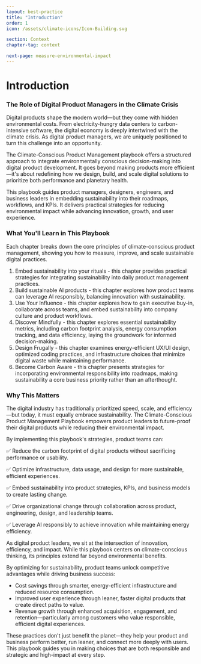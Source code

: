 ```yaml
---
layout: best-practice
title: "Introduction"
order: 1
icon: /assets/climate-icons/Icon-Building.svg

section: Context
chapter-tag: context

next-page: measure-environmental-impact
---
```


# Introduction

### The Role of Digital Product Managers in the Climate Crisis

Digital products shape the modern world—but they come with hidden environmental costs. From electricity-hungry data centers to carbon-intensive software, the digital economy is deeply intertwined with the climate crisis. As digital product managers, we are uniquely positioned to turn this challenge into an opportunity.

The Climate-Conscious Product Management playbook offers a structured approach to integrate environmentally conscious decision-making into digital product development. It goes beyond making products more efficient—it's about redefining how we design, build, and scale digital solutions to prioritize both performance and planetary health.

This playbook guides product managers, designers, engineers, and business leaders in embedding sustainability into their roadmaps, workflows, and KPIs. It delivers practical strategies for reducing environmental impact while advancing innovation, growth, and user experience.

### What You'll Learn in This Playbook

Each chapter breaks down the core principles of climate-conscious product management, showing you how to measure, improve, and scale sustainable digital practices.

1. Embed sustainability into your rituals - this chapter provides practical strategies for integrating sustainability into daily product management practices.
2. Build sustainable AI products - this chapter explores how product teams can leverage AI responsibly, balancing innovation with sustainability.
3. Use Your Influence - this chapter explores how to gain executive buy-in, collaborate across teams, and embed sustainability into company culture and product workflows.
4. Discover Mindfully - this chapter explores essential sustainability metrics, including carbon footprint analysis, energy consumption tracking, and data efficiency, laying the groundwork for informed decision-making.
5. Design Frugally - this chapter examines energy-efficient UX/UI design, optimized coding practices, and infrastructure choices that minimize digital waste while maintaining performance.
6. Become Carbon Aware - this chapter presents strategies for incorporating environmental responsibility into roadmaps, making sustainability a core business priority rather than an afterthought.

### Why This Matters

The digital industry has traditionally prioritized speed, scale, and efficiency—but today, it must equally embrace sustainability. The Climate-Conscious Product Management Playbook empowers product leaders to future-proof their digital products while reducing their environmental impact.

By implementing this playbook's strategies, product teams can:

✅ Reduce the carbon footprint of digital products without sacrificing performance or usability.

✅ Optimize infrastructure, data usage, and design for more sustainable, efficient experiences.

✅ Embed sustainability into product strategies, KPIs, and business models to create lasting change.

✅ Drive organizational change through collaboration across product, engineering, design, and leadership teams.

✅ Leverage AI responsibly to achieve innovation while maintaining energy efficiency.

As digital product leaders, we sit at the intersection of innovation, efficiency, and impact. While this playbook centers on climate-conscious thinking, its principles extend far beyond environmental benefits. 

By optimizing for sustainability, product teams unlock competitive advantages while driving business success:

- Cost savings through smarter, energy-efficient infrastructure and reduced resource consumption.
- Improved user experience through leaner, faster digital products that create direct paths to value.
- Revenue growth through enhanced acquisition, engagement, and retention—particularly among customers who value responsible, efficient digital experiences.

These practices don't just benefit the planet—they help your product and business perform better, run leaner, and connect more deeply with users. This playbook guides you in making choices that are both responsible and strategic and high-impact at every step.